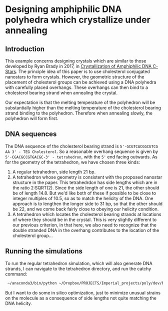 # Designing amphiphilic DNA polyhedra which crystallize under annealing

## Introduction

This example concerns designing crystals which are similar to those developed by Ryan Brady in 2017, in [Crystallization of Amphiphilic DNA C-Stars](
https://doi.org/10.1021/acs.nanolett.7b00980). The principle idea of this paper is to use cholesterol conjugated nanostars to form crystals. However, the geometric structure of the placement of cholesterol groups can be achieved using a DNA polyhedra with carefully placed overhangs. These overhangs can then bind to a cholesterol bearing strand when annealing the crystal.

Our expectation is that the melting temperature of the polyhedron will be substantially higher than the melting temperature of the cholesterol bearing strand binding to the polyhedron. Therefore when annealing slowly, the polyhedron will form first.   

## DNA sequences

The DNA sequence of the cholesterol bearing strand is ```5'-GCGTCACGGCGTCG AA 3' - TEG Cholesterol```. So a reasonable overhang sequence is given by ```5'-CGACGCCGTGACGC-3' - tetrahedron```, with the ```5'``` end facing outwards. As for the geometry of the tetrahedron, we have chosen three kinds:

1. A regular tetrahedron, side length 21 bp.
2. A tetrahedron whose geometry is consistent with the proposed nanostar structure in the paper. This tetrahedrdon has side lengths which are in the ratio 2:SQRT(2). Since the side length of one is 21, the other should be of length 14.8. But we'd like both of these if possible to be close to integer multiples of 10.5, so as to match the helicity of the DNA. One approach is to lengthen the longer side to 31 bp, so that the other should be 22, and we come back fairly close to obeying our helicity condition.
3. A tetrahedron which locates the cholesterol bearing strands at locations of where they should be in the crystal. This is very slightly different to our previous criterion, in that here, we also need to recognize that the double stranded DNA in the overhang contributes to the location of the cholesterol group...

## Running the simulations 

To run the regular tetrahedron simulation, which will also generate DNA strands, I can navigate to the tetrahedron directory, and run the catchy command:

```bash
 ~/anaconda3/bin/python ~/Dropbox/PROJECTS/Imperial_projects/poly/dev/bin6/polymebabyonemoretime.py ../plyfiles/regular_tetrahedron.ply -d out --coarse-steps 1e5 --fine-steps 1e5 --oxdna-steps 1e5 --spacers 0 --overhangfile tetrahedron_sequence.overhang --nicks 0 --bp 21
```
But I want to do some in silico optimization, just to minimize unusual strains on the molecule as a consequence of side lengths not quite matching the DNA helicity.









